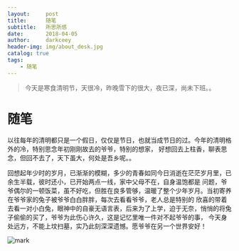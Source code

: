 ```yaml
---
layout:     post
title:      随笔
subtitle:   所思所感
date:       2018-04-05
author:     darkceey
header-img: img/about_desk.jpg
catalog: true
tags:
    - 随笔
---
```


> 今天是寒食清明节，天很冷，昨晚雪下的很大，夜已深，尚未下班。。
> 


# 随笔
  
  以往每年的清明都只是一个假日，仅仅是节日，也就当成节日的过。今年的清明格外的冷，特别思念年初刚刚故去的爷爷，特别的想家，
好想回去上柱香，聊表思念，但回不去了，天下虽大，何处是吾乡呢。。
  
  回想起年少时的岁月，已渐渐的模糊，多少的青春如同今日消逝在茫茫岁月里，已余生半载，彼时还小，已开始两点一线，家中父母不在，自身温饱都是
问题，爷爷偶尔的一顿饭菜，虽不好吃，但胜在良多管够，温暖了整个少年岁月。当初寄养在爷爷家的兔子被爷爷白白胖胖，每次去看看爷爷，老人总是特别的
欣喜的带着去看一对小白兔，眼神中的自豪无语言表，后来为了上学，迫于无奈，悄悄的将兔子偷偷的买了，爷爷为此伤心许久，这是记忆里唯一件对不起爷爷的事，
今天身处远方，不能上坟扫墓，实乃此刻深深遗憾。愿爷爷在另一个世界安好！



![mark](http://p6i3n2fdv.bkt.clouddn.com/blog/180401/IjeLAF4gdg.jpg?imageslim)